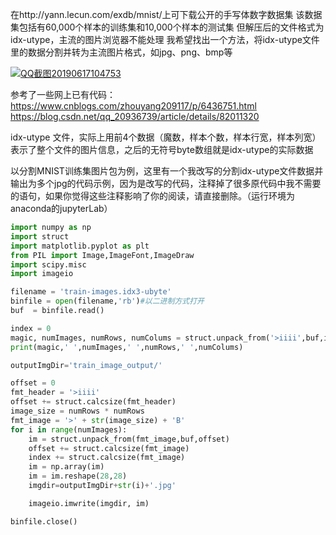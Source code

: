 在http://yann.lecun.com/exdb/mnist/上可下载公开的手写体数字数据集
该数据集包括有60,000个样本的训练集和10,000个样本的测试集
但解压后的文件格式为idx-utype，主流的图片浏览器不能处理
我希望找出一个方法，将idx-utype文件里的数据分割并转为主流图片格式，如jpg、png、bmp等

[![QQ截图20190617104753](https://user-images.githubusercontent.com/9285301/59575530-76b99200-90ee-11e9-9d6a-3b31a0ff0ab7.png)](https://user-images.githubusercontent.com/9285301/59575530-76b99200-90ee-11e9-9d6a-3b31a0ff0ab7.png)

参考了一些网上已有代码：
https://www.cnblogs.com/zhouyang209117/p/6436751.html
https://blog.csdn.net/qq_20936739/article/details/82011320

idx-utype 文件，实际上用前4个数据（魔数，样本个数，样本行宽，样本列宽）表示了整个文件的图片信息，之后的无符号byte数组就是idx-utype的实际数据

以分割MNIST训练集图片包为例，这里有一个我改写的分割idx-utype文件数据并输出为多个jpg的代码示例，因为是改写的代码，注释掉了很多原代码中我不需要的语句，如果你觉得这些注释影响了你的阅读，请直接删除。（运行环境为anaconda的jupyterLab）

```python
import numpy as np     
import struct    
import matplotlib.pyplot as plt     
from PIL import Image,ImageFont,ImageDraw
import scipy.misc
import imageio

filename = 'train-images.idx3-ubyte'
binfile = open(filename,'rb')#以二进制方式打开 
buf  = binfile.read()

index = 0
magic, numImages, numRows, numColums = struct.unpack_from('>iiii',buf,index)#读取4个32 int    
print(magic,' ',numImages,' ',numRows,' ',numColums)

outputImgDir='train_image_output/'

offset = 0
fmt_header = '>iiii'
offset += struct.calcsize(fmt_header)
image_size = numRows * numRows
fmt_image = '>' + str(image_size) + 'B'
for i in range(numImages):
    im = struct.unpack_from(fmt_image,buf,offset)
    offset += struct.calcsize(fmt_image)
    index += struct.calcsize(fmt_image)
    im = np.array(im)
    im = im.reshape(28,28)
    imgdir=outputImgDir+str(i)+'.jpg'

    imageio.imwrite(imgdir, im)

binfile.close() 
```

